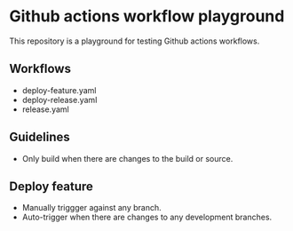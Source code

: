 # Github actions workflow playground

This repository is a playground for testing Github actions workflows.

## Workflows

- deploy-feature.yaml
- deploy-release.yaml
- release.yaml

## Guidelines

- Only build when there are changes to the build or source.

## Deploy feature

- Manually triggger against any branch.
- Auto-trigger when there are changes to any development branches.
